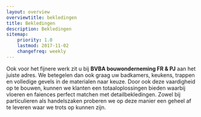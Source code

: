 ```yaml
---
layout: overview
overviewtitle: bekledingen
title: Bekledingen
description: Bekledingen
sitemap:
    priority: 1.0
    lastmod: 2017-11-02
    changefreq: weekly
---
```

Ook voor het fijnere werk zit u bij **BVBA bouwonderneming FR & PJ** aan het juiste adres. We betegelen dan ook graag uw badkamers, keukens, trappen en volledige gevels in de materialen naar keuze. Door ook deze vaardigheid op te bouwen, kunnen we klanten een totaaloplossingen bieden waarbij vloeren en faiences perfect matchen met detailbekledingen. Zowel bij particulieren als handelszaken proberen we op deze manier een geheel af te leveren waar we trots op kunnen zijn.
